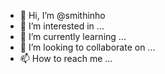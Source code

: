 - 👋 Hi, I’m @smithinho
- 👀 I’m interested in ...
- 🌱 I’m currently learning ...
- 💞️ I’m looking to collaborate on ...
- 📫 How to reach me ...

<!---
smithinho/smithinho is a ✨ special ✨ repository because its `README.md` (this file) appears on your GitHub profile.
You can click the Preview link to take a look at your changes.
--->
